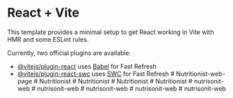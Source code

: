 # React + Vite

This template provides a minimal setup to get React working in Vite with HMR and some ESLint rules.

Currently, two official plugins are available:

- [@vitejs/plugin-react](https://github.com/vitejs/vite-plugin-react/blob/main/packages/plugin-react/README.md) uses [Babel](https://babeljs.io/) for Fast Refresh
- [@vitejs/plugin-react-swc](https://github.com/vitejs/vite-plugin-react-swc) uses [SWC](https://swc.rs/) for Fast Refresh
#   N u t r i t i o n i s t - w e b - p a g e  
 #   N u t r i t i o n i s t  
 #   N u t r i t i o n i s t  
 #   N u t r i t i o n i s t  
 #   N u t r i t i o n i s t  
 #   n u t r i s o n i t - w e b  
 #   n u t r i s o n i t - w e b  
 #   n u t r i s o n i t - w e b  
 #   n u t r i s o n i t - w e b  
 #   n u t r i s o n i t - w e b  
 